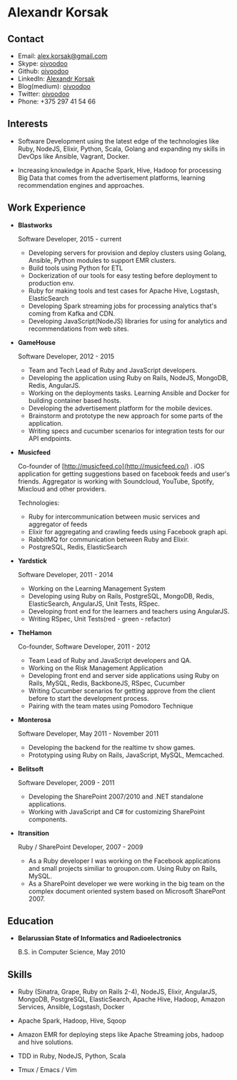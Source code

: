 Alexandr Korsak
===============


Contact
--------

*   Email: [alex.korsak@gmail.com](mailto:alex.korsak@gmail.com)
*   Skype: [oivoodoo](skype:oivoodoo)
*   Github: [oivoodoo](https://github.com/oivoodoo)
*   LinkedIn: [Alexandr Korsak](https://www.linkedin.com/pub/alexandr-korsak/10/14a/722/en)
*   Blog(medium): [oivoodoo](https://medium.com/@oivoodoo)
*   Twitter: [oivoodoo](http://twitter.com/oivoodoo)
*   Phone: +375 297 41 54 66

Interests
---------

*   Software Development using the latest edge of the technologies like Ruby,
    NodeJS, Elixir, Python, Scala, Golang and expanding my skills in DevOps like Ansible,
    Vagrant, Docker.

*   Increasing knowledge in Apache Spark, Hive, Hadoop for processing Big Data that comes
    from the advertisement platforms, learning recommendation engines and
    approaches.

Work Experience
---------------

*   **Blastworks**

    Software Developer, 2015 - current

    -   Developing servers for provision and deploy clusters using Golang,
        Ansible, Python modules to support EMR clusters.
    -   Build tools using Python for ETL
    -   Dockerization of our tools for easy testing before deployment
        to production env.
    -   Ruby for making tools and test cases for Apache Hive, Logstash,
        ElasticSearch
    -   Developing Spark streaming jobs for processing analytics that's coming
        from Kafka and CDN.
    -   Developing JavaScript(NodeJS) libraries for using for analytics and
        recommendations from web sites.

*   **GameHouse**

    Software Developer, 2012 - 2015

    -   Team and Tech Lead of Ruby and JavaScript developers.
    -   Developing the application using Ruby on Rails, NodeJS, MongoDB, Redis,
        AngularJS.
    -   Working on the deployments tasks. Learning Ansible and Docker for
        building container based hosts.
    -   Developing the advertisement platform for the mobile devices.
    -   Brainstorm and prototype the new approach for some parts of the
        application.
    -   Writing specs and cucumber scenarios for integration tests for our API
        endpoints.

*   **Musicfeed**

    Co-founder of [http://musicfeed.co](http://musicfeed.co/) . iOS application
    for getting suggestions based on facebook feeds and user's friends. Aggregator
    is working with Soundcloud, YouTube, Spotify, Mixcloud and other providers.

    Technologies:

    - Ruby for intercommunication between music services and aggregator of feeds
    - Elixir for aggregating and crawling feeds using Facebook graph
      api.
    - RabbitMQ for communication between Ruby and Elixir.
    - PostgreSQL, Redis, ElasticSearch

*   **Yardstick**

    Software Developer, 2011 - 2014

    -   Working on the Learning Management System
    -   Developing using Ruby on Rails, PostgreSQL, MongoDB, Redis,
        ElasticSearch, AngularJS, Unit Tests, RSpec.
    -   Developing front end for the learners and teachers using AngularJS.
    -   Writing RSpec, Unit Tests(red - green - refactor)

*   **TheHamon**

    Co-founder, Software Developer, 2011 - 2012

    -   Team Lead of Ruby and JavaScript developers and QA.
    -   Working on the Risk Management Application
    -   Developing front end and server side applications using Ruby on Rails,
        MySQL, Redis, BackboneJS, RSpec, Cucumber
    -   Writing Cucumber scenarios for getting approve from the client
        before to start the development process.
    -   Pairing with the team mates using Pomodoro Technique

*   **Monterosa**

    Software Developer, May 2011 - November 2011

    -   Developing the backend for the realtime tv show games.
    -   Prototyping using Ruby on Rails, JavaScript, MySQL, Memcached.

*   **Belitsoft**

    Software Developer, 2009 - 2011

    -   Developing the SharePoint 2007/2010 and .NET standalone applications.
    -   Working with JavaScript and C# for customizing SharePoint components.

*   **Itransition**

    Ruby / SharePoint Developer, 2007 - 2009

    -   As a Ruby developer I was working on the Facebook applications and small
        projects similiar to groupon.com. Using Ruby on Rails, MySQL.
    -   As a SharePoint developer we were working in the big team on the
        complex document oriented system based on Microsoft SharePont 2007.


Education
---------

*   **Belarussian State of Informatics and Radioelectronics**

    B.S. in Computer Science, May 2010


Skills
------

*   Ruby (Sinatra, Grape, Ruby on Rails 2-4), NodeJS, Elixir, AngularJS, MongoDB,
    PostgreSQL, ElasticSearch, Apache Hive, Hadoop, Amazon Services, Ansible,
    Logstash, Docker

*   Apache Spark, Hadoop, Hive, Sqoop

*   Amazon EMR for deploying steps like Apache Streaming jobs, hadoop and hive
    solutions.

*   TDD in Ruby, NodeJS, Python, Scala

*   Tmux / Emacs / Vim
